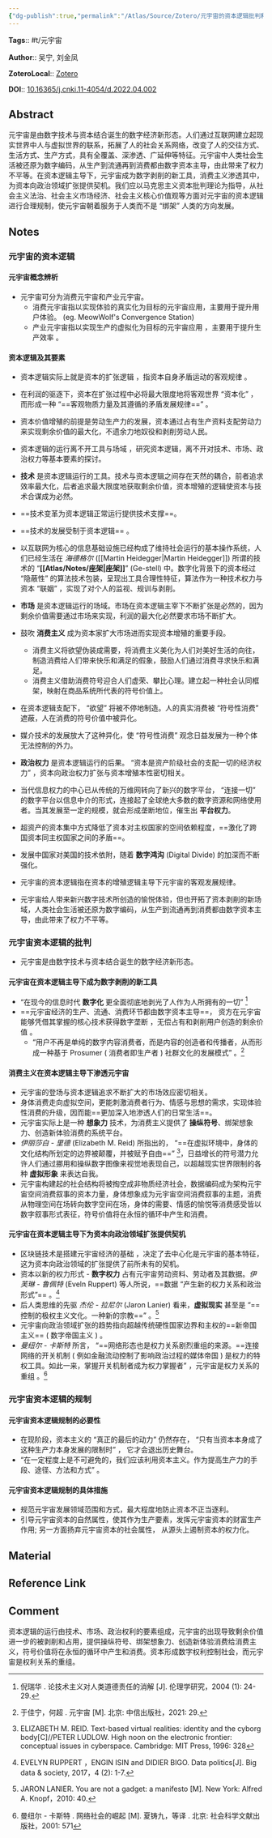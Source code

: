 ```yaml
---
{"dg-publish":true,"permalink":"/Atlas/Source/Zotero/元宇宙的资本逻辑批判和规制/"}
---
```



**Tags**:: #t/元宇宙 

**Author**:: 吴宁, 刘金凤 

**ZoteroLocal**:: [Zotero](zotero://select/library/items/9QAAD73G)

**DOI**:: [10.16365/j.cnki.11-4054/d.2022.04.002](https://kns.cnki.net/kcms2/article/abstract?v=3uoqIhG8C44YLTlOAiTRKibYlV5Vjs7iJTKGjg9uTdeTsOI_ra5_XUQNoLqh1kaMmEZOTzX2-AyuLSuK-mP57NMbde0xQ9UC&uniplatform=NZKPT)

## Abstract

元宇宙是由数字技术与资本结合诞生的数字经济新形态。人们通过互联网建立起现实世界中人与虚拟世界的联系，拓展了人的社会关系网络，改变了人的交往方式、生活方式、生产方式，具有全覆盖、深渗透、广延伸等特征。元宇宙中人类社会生活被还原为数字编码，从生产到流通再到消费都由数字资本主导，由此带来了权力不平等。在资本逻辑主导下，元宇宙成为数字剥削的新工具，消费主义渗透其中，为资本向政治领域扩张提供契机。我们应以马克思主义资本批判理论为指导，从社会主义法治、社会主义市场经济、社会主义核心价值观等方面对元宇宙的资本逻辑进行合理规制，使元宇宙朝着服务于人类而不是 “绑架” 人类的方向发展。

## Notes

### 元宇宙的资本逻辑

#### 元宇宙概念辨析

- 元宇宙可分为消费元宇宙和产业元宇宙。
	- 消费元宇宙指以实现体验的真实化为目标的元宇宙应用，主要用于提升用户体验。 (eg. MeowWolf's Convergence Station) 
	- 产业元宇宙指以实现生产的虚拟化为目标的元宇宙应用 ，主要用于提升生产效率 。

#### 资本逻辑及其要素

- 资本逻辑实际上就是资本的扩张逻辑 ，指资本自身矛盾运动的客观规律 。
- 在利润的驱逐下，资本在扩张过程中必将最大限度地将客观世界 “资本化” ，而形成一种 “==客观物质力量及其遵循的矛盾发展规律==” 。
- 资本价值增殖的前提是劳动生产力的发展，资本通过占有生产资料支配劳动力来实现剩余价值的最大化，不遗余力地奴役和剥削劳动人民。
- 资本逻辑的运行离不开工具与场域 ，研究资本逻辑，离不开对技术、市场、政治权力等基本要素的探讨。

- **技术** 是资本逻辑运行的工具。技术与资本逻辑之间存在天然的耦合，前者追求效率最大化，后者追求最大限度地获取剩余价值，资本增殖的逻辑使资本与技术合谋成为必然。
- ==技术变革为资本逻辑正常运行提供技术支撑==。
- ==技术的发展受制于资本逻辑== 。
- 以互联网为核心的信息基础设施已经构成了维持社会运行的基本操作系统，人们已经生活在 *海德格尔* ([[Martin Heidegger\|Martin Heidegger]]) 所谓的技术的 “**[[Atlas/Notes/座架\|座架]]**” (Ge-stell) 中。数字化背景下的资本经过 “隐蔽性” 的算法技术包装，呈现出工具合理性特征，算法作为一种技术权力与资本 “联姻” ，实现了对个人的监视、规训与剥削。

- **市场** 是资本逻辑运行的场域。市场在资本逻辑主宰下不断扩张是必然的，因为剩余价值需要通过市场来实现，利润的最大化必然要求市场不断扩大。
- 鼓吹 **消费主义** 成为资本家扩大市场进而实现资本增殖的重要手段。
	- 消费主义将欲望伪装成需要，将消费主义美化为人们对美好生活的向往，制造消费给人们带来快乐和满足的假象，鼓励人们通过消费寻求快乐和满足。
	- 消费主义借助消费符号迎合人们虚荣、攀比心理。建立起一种社会认同框架，映射在商品系统所代表的符号价值上。
- 在资本逻辑支配下， “欲望” 将被不停地制造。人的真实消费被 “符号性消费” 遮蔽，人在消费的符号价值中被异化。
- 媒介技术的发展放大了这种异化，使 “符号性消费” 观念日益发展为一种个体无法控制的外力。

- **政治权力** 是资本逻辑运行的后果。 “资本是资产阶级社会的支配一切的经济权力” ，资本向政治权力扩张与资本增殖本性密切相关。
- 当代信息权力的中心已从传统的万维网转向了新兴的数字平台， “连接一切” 的数字平台以信息中介的形式，连接起了全球绝大多数的数字资源和网络使用者。当其发展至一定的规模，就会形成垄断地位，催生出 **平台权力**。
- 超资产的资本集中方式降低了资本对主权国家的空间依赖程度，==激化了跨国资本同主权国家之间的矛盾==。
- 发展中国家对美国的技术依附，随着 **数字鸿沟** (Digital Divide) 的加深而不断强化。

- 元宇宙的资本逻辑指在资本的增殖逻辑主导下元宇宙的客观发展规律。
- 元宇宙给人带来新兴数字技术所创造的愉悦体验，但也开拓了资本剥削的新场域，人类社会生活被还原为数字编码，从生产到流通再到消费都由数字资本主导，由此带来了权力不平等。

### 元宇宙资本逻辑的批判

- 元宇宙是由数字技术与资本结合诞生的数字经济新形态。

#### 元宇宙在资本逻辑主导下成为数字剥削的新工具

- “在现今的信息时代 **数字化** 更全面彻底地剥光了人作为人所拥有的一切” [^1]
- ==元宇宙经济的生产、流通、消费环节都由数字资本主导==， 资方在元宇宙能够凭借其掌握的核心技术获得数字垄断 ，无偿占有和剥削用户创造的剩余价值 。
	- “用户不再是单纯的数字内容消费者，而是内容的创造者和传播者，从而形成一种基于 Prosumer ( 消费者即生产者 ) 社群文化的发展模式” 。[^2]

#### 消费主义在资本逻辑主导下渗透元宇宙

- 元宇宙的登场与资本逻辑追求不断扩大的市场效应密切相关。
- 身体消费走向虚拟空间，更能刺激消费者行为、情感与思想的需求，实现体验性消费的升级，因而能==更加深入地渗透人们的日常生活==。
- 元宇宙实际上是一种 **想象力** 技术，为消费主义提供了 **操纵符号**、绑架想象力、创造新体验消费的系统平台。
- *伊丽莎白 - 里德* (Elizabeth M. Reid) 所指出的， “==在虚拟环境中，身体的文化结构所划定的边界被颠覆，并被赋予自由==” [^3]，日益增长的符号潜力允许人们通过挪用和操纵数字图像来视觉地表现自己，以超越现实世界限制的各种 **虚拟形象** 来表达自我。
- 元宇宙构建起的社会结构将被掏空成非物质经济社会，数据编码成为架构元宇宙空间消费叙事的资本力量，身体想象成为元宇宙空间消费叙事的主题，消费从物理空间在场转向数字空间在场，身体的需要、情感的愉悦等消费感受皆以数字叙事形式表征，符号价值将在永恒的循环中产生和消费。

#### 元宇宙在资本逻辑主导下为资本向政治领域扩张提供契机

- 区块链技术是搭建元宇宙经济的基础 ，决定了去中心化是元宇宙的基本特征，这为资本向政治领域的扩张提供了前所未有的契机。
- 资本以新的权力形式 - **数字权力** 占有元宇宙劳动资料、劳动者及其数据。*伊芙琳 - 鲁佩特* (Eveln Ruppert) 等人所说，==数据 “产生新的权力关系和政治形式”== 。[^4]
- 后人类思维的先驱 *杰伦 - 拉尼尔* (Jaron Lanier) 看来，**虚拟现实** 甚至是 “==控制的极权主义文化。一种新的宗教==” 。[^5]
- 元宇宙向政治领域扩张的趋势指向超越传统硬性国家边界和主权的==新帝国主义== ( 数字帝国主义 ) 。
- *曼纽尔 - 卡斯特* 所言， “==网络形态也是权力关系剧烈重组的来源。==连接网络的开关机制 ( 例如金融流动控制了影响政治过程的媒体帝国 ) 是权力的特权工具。如此一来，掌握开关机制者成为权力掌握者” ，元宇宙是权力关系的重组 。[^6]

### 元宇宙资本逻辑的规制

#### 元宇宙资本逻辑规制的必要性

- 在现阶段，资本主义的 “真正的最后的动力” 仍然存在， “只有当资本本身成了这种生产力本身发展的限制时” ， 它才会退出历史舞台。
- “在一定程度上是不可避免的，我们应该利用资本主义。作为提高生产力的手段、途径、方法和方式” 。

#### 元宇宙资本逻辑规制的具体措施

- 规范元宇宙发展领域范围和方式，最大程度地防止资本不正当逐利。
- 引导元宇宙资本的自然属性，使其作为生产要素，发挥元宇宙资本的财富生产作用; 另一方面扬弃元宇宙资本的社会属性， 从源头上遏制资本的权力化。

## Material

## Reference Link

## Comment

资本逻辑的运行由技术、市场、政治权利的要素组成，元宇宙的出现导致剩余价值进一步的被剥削和占用，提供操纵符号、绑架想象力、创造新体验消费给消费主义，符号价值将在永恒的循环中产生和消费。资本形成数字权利控制社会，而元宇宙是权利关系的重组。

[^1]: 倪瑞华 . 论技术主义对人类道德责任的消解 [J]. 伦理学研究，2004 (1): 24-29.
[^2]: 于佳宁，何超 . 元宇宙 [M]. 北京: 中信出版社，2021: 29.
[^3]: ELIZABETH M. REID. Text-based virtual realities: identity and the cyborg body[C]//PETER LUDLOW. High noon on the electronic frontier: conceptual issues in cyberspace. Cambridge: MIT Press, 1996: 328
[^4]: EVELYN RUPPERT ，ENGIN ISIN and DIDIER BIGO. Data politics[J]. Big data & society, 2017，4 (2): 1-7.
[^5]: JARON LANIER. You are not a gadget: a manifesto [M]. New York: Alfred A. Knopf，2010: 40.
[^6]: 曼纽尔 - 卡斯特 . 网络社会的崛起 [M]. 夏铸九，等译 . 北京: 社会科学文献出版社，2001: 571
